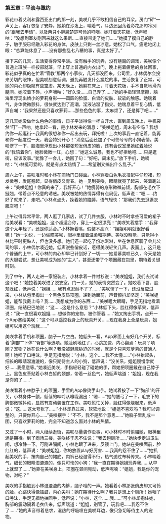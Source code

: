 ### 第五章：平淡与邀约

彩花带着艾利和露西亚出门的那一刻，美咲几乎不敢相信自己的耳朵。房门“砰”一声关上，客厅恢复了安静，她躺在沙发上，喘着气，耳边还回荡着彩花那句冷冽的“跟我去申请”，以及两只小魅魔楚楚可怜的呜咽。她盯着天花板，低声嘀咕：“没想到室友刚回来就这么果断……直接带走了她们……”她摸了摸自己的脖子，触手服已经融入彩花的身体，皮肤上只剩一丝凉意。她松了口气，疲惫地闭上眼：“总算能休息了……没有那些乱七八糟的事，真是太好了。”

接下来的几天，生活变得异常平淡。没有触手的玩弄，没有魅魔的调戏，美咲像个普通上班族一样按部就班。早上穿上普通的内衣出门，晚上拖着疲惫的身体回家，彩花似乎真的在忙着“管教”那两个小家伙，几天都没回来。公司里，小林偶尔会投来关切的眼神，但美咲刻意低调，避免再触发什么尴尬的事。生活恢复了正常，可她的内心却隐隐有些空虚。某天晚上，她躺在床上，盯着天花板，手不自觉地滑向腿间。她咬着下唇，小声嘀咕：“好久没……自己弄了……”她的手指轻轻摩擦，脑海里浮现出娇小的萝莉身影——圆圆的脸蛋、白皙的皮肤、软软的触感。她喘着气，身体微微颤抖，很快就达到了高潮，淫液沾湿了指尖。她喘息着平复心情，低声自嘲：“我果然还是只喜欢萝莉……那些色色的事，太麻烦了，还是算了吧……”

这几天她没做什么色色的事情，日子平淡得像一杯白开水，直到周五晚上，手机突然“叮”一声响。她拿起一看，是小林发来的消息：“美咲姐姐，周末有空吗？我想约你一起逛街～我真的很想和你一起出去玩，拜托啦！上次的事我一直记着，能再和你一起度过一天，我会特别开心！”消息后面还加了个可怜兮兮的小狗表情。美咲愣了一下，脑海里浮现出小林那张短发俏皮的脸，还有会议室里她红着脸说的“我陪着你”。她脸微微一红，心想：“她这么诚恳，我也不好拒绝吧……只是逛街，应该没事。”犹豫了一会儿，她回了句：“好吧，周末见。”放下手机，她嘀咕：“小林挺可爱的，就是有点太热情了……希望别又搞出什么乱子。”

周六上午，美咲准时和小林在商场门口碰面。小林穿着白色毛衣搭配牛仔短裙，短发微卷，发尾翘起，显得俏皮又青春。她一见到美咲，眼睛就亮了起来，笑着跑过来：“美咲姐姐！你真的来了，我好开心！”她瘦弱的身形微微前倾，胸部在毛衣下挺翘，带着点不经意的诱惑。美咲被她的热情弄得有点局促，低声说：“嗯……约好了就来了，走吧。”小林点点头，挽着她的胳膊，语气轻快：“那我们先去逛逛衣服店吧！”

上午过得异常平常，两人逛了几家店，试了几件衣服，小林时不时拿些可爱的裙子给美咲看：“美咲姐姐，这个超适合你，穿上一定很漂亮！”美咲笑着摆手：“我穿这个太年轻了，还是你适合。”小林撅着嘴，假装不高兴：“姐姐明明就很好看嘛！”她一边说，一边偷瞄美咲，眼神里藏着温柔和期待。美咲没察觉，只觉得小林比平时更黏人，但也没多想。她们还一起吃了份冰淇淋，坐在休息区聊了会儿公司的事，小林偶尔凑近她，低声说些俏皮话，惹得美咲轻笑几声。表面上，这只是个普通的上午，可小林的内心却早已计划好了一切——她爱慕美咲已久，今天是她的大胆尝试，想让美咲成为她的“主人”，甚至还带了个项圈藏在包里，期待着关键时刻。

到了中午，两人走进一家服装店，小林拿着一件衬衫说：“美咲姐姐，我们去试试这个吧！”她拉着美咲进了脱衣室，门一关，她的表情突然变了。她咬着下唇，脸颊泛红，低声说：“姐姐……我有点忍耐不了了……”美咲愣了一下，还没反应过来，小林从包里掏出一个黑色皮质项圈，递到她面前，声音颤抖却坚定：“美咲姐姐，能帮我戴上吗？我……我想成为你的东西……”美咲瞪大眼睛，手足无措地看着项圈，结结巴巴地说：“这……这是什么意思？”小林低下头，脸红得像苹果，低声说：“我一直很喜欢姐姐……想做你的宠物，被你管着……”她又掏出手机，点开一个App塞给美咲：“这个可以遥控我身上的玩具开关……现在我身上全是玩具，姐姐可以用这个玩我……”

美咲拿着手机和项圈，脑子一片空白。她低头一看，App界面上有好几个开关，标着“胸部”“下体”“臀部”等选项。她脸刷地红了，心跳加速，内心翻涌：玩具？项圈？宠物？她在说什么啊？我没被魅魔胁迫的时候，就是个只喜欢萝莉的普通人啊！她咽了口唾沫，手足无措地说：“小林，这个……我不太懂……”小林抬起头，细长的眼睛湿漉漉的，像只期待主人的小狗，低声说：“没关系，姐姐慢慢学就好……我愿意等。”她凑近美咲，手指轻轻碰了碰她的手，帮她把项圈戴在自己脖子上。黑色皮革贴着小林白皙的颈部，带着一丝色气，她低声喘道：“姐姐，现在我是你的了……”

美咲看着小林脖子上的项圈，手里的App像烫手山芋。她试着按了一下“胸部”的开关，小林身体一颤，低低的呻吟从喉咙漏出：“嗯……”她的腰弓了一下，毛衣下的胸部微微抖动，显然有震动装置在工作。美咲慌忙关掉，脸红得像烧起来，低声说：“这……这太夸张了……”小林却靠过来，软软地说：“姐姐不喜欢吗？我可以调整的，只要你开心……”美咲摆手：“不不，我不是那个意思……”她脑子里乱成一团，只喜欢萝莉的她，完全不知道怎么面对小林的热情。

又过了一小时，两人继续逛街，美咲尽量装作没事，可小林时不时偷瞄她，眼神里满是期待。到了商场三楼，美咲终于忍不住说：“我去趟厕所……”她快步走进卫生间，想冷静一下。可刚进隔间，小林也跟了进来，反锁上门。她站在美咲面前，脸红红的，低声说：“美咲姐姐，你的放置play好厉害……我真的忍不住了……”她抓起美咲的手，按向自己的裙底，内裤已经湿得不行，热气透过布料传来。小林喘着气，细长的眼睛湿漉漉的，像只可怜的小狗：“我一直在期待姐姐玩弄我……从早上就湿了……”她靠在美咲身上，项圈在颈间晃动，低声呢喃：“姐姐，我是你的宠物，对吧？”

美咲的手指触到小林湿漉漉的内裤，脑子嗡的一声。她看着小林那张俏皮却又可怜的脸，心跳快得像擂鼓，内心尖叫：她在期待什么啊？我只是想上个厕所！她咽了口唾沫，手足无措地抽回手，低声说：“小林，这个……我……”可小林却抱住她，胸部的震动隔着毛衣传来，低声喘道：“姐姐，别管了，玩我吧……我忍不住了……”她的声音带着恳求，湿热的呼吸喷在美咲耳边，像只急切等待主人的宠物。